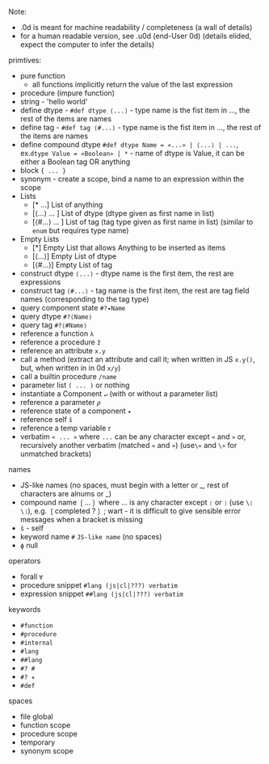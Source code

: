 Note: 
- .0d is meant for machine readability / completeness (a wall of details)
- for a human readable version, see .u0d (end-User 0d) (details elided, expect the computer to infer the details)

primtives:
- pure function
  - all functions implicitly return the value of the last expression
- procedure (impure function)
- string - 'hello world'
- define dtype - `#def dtype ⟨...⟩` - type name is the fist item in ..., the rest of the items are names
- define tag - `#def tag ⟨#...⟩` - type name is the fist item in ..., the rest of the items are names
- define compound dtype `#def dtype Name = «...» | ⟨...⟩ | ...`, ex.`dtype Value = «Boolean» | *` - name of dtype is Value, it can be either a Boolean tag OR anything
- block `{ ... }`
- synonym - create a scope, bind a name to an expression within the scope
- Lists
  - [* ...] List of anything
  - [⟨...⟩ ... ] List of dtype (dtype given as first name in list)
  - [⟨#...⟩ ... ] List of tag (tag type given as first name in list) (similar to `enum` but requires type name)
- Empty Lists
  - [*] Empty List that allows Anything to be inserted as items
  - [⟨...⟩] Empty List of dtype
  - [⟨#...⟩] Empty List of tag 
- construct dtype `⟨...⟩` - dtype name is the first item, the rest are expressions
- construct tag `⟨#...⟩` - tag name is the first item, the rest are tag field names (corresponding to the tag type)
- query component state `#?✦Name`
- query dtype `#?⟨Name⟩`
- query tag `#?⟨#Name⟩`
- reference a function `λ`
- reference a procedure `ž`
- reference an attribute `x.y`
- call a method (extract an attribute and call it; when written in JS `x.y()`, but, when written in in 0d `x/y`)
- call a builtin procedure `/name`
- parameter list `( ... )` or nothing
- instantiate a Component `↵` (with or without a parameter list)
- reference a parameter `𝜌`
- reference state of a component `✦`
- reference self `š`
- reference a temp variable `𝜏`
- verbatim `« ... »` where `...` can be any character except `«` and `»` or, recursively another verbatim (matched `«` and `»`) (use`\«` and `\»` for unmatched brackets)

names
- JS-like names (no spaces, must begin with a letter or _, rest of characters are alnums or _)
- compound name ❲...❳ where ... is any character except `❲` or `❳` (use `\❲` `\❳`), e.g. ❲completed ?❳ ; wart - it is difficult to give sensible error messages when a bracket is missing
- `š` - self
- keyword name `#` `JS-like name` (no spaces)
- `ϕ` null

operators
- forall `∀`
- procedure snippet `#lang (js|cl|???) verbatim`
- expression snippet `##lang (js|cl|???) verbatim`

keywords
- `#function`
- `#procedure`
- `#internal`
- `#lang`
- `##lang`
- `#? #`
- `#? ✦`
- `#def`

spaces
- file global
- function scope
- procedure scope
- temporary
- synonym scope


